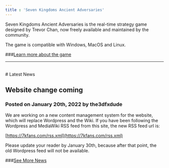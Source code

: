 ```yaml
---
title : 'Seven Kingdoms Ancient Adversaries'
---
```

Seven Kingdoms Ancient Adversaries is the real-time strategy game designed by Trevor Chan, now freely available and maintained by the community.

The game is compatible with Windows, MacOS and Linux.

###[Learn more about the game](about.html)
</br>

-------

</br>
# Latest News

## Website change coming

### Posted on January 20th, 2022 by the3dfxdude

We are working on a new content management system for the website, which will replace Wordpress and the Wiki. If you have been following the Wordpress and MediaWiki RSS feed from this site, the new RSS feed url is:

[https://7kfans.com/rss.xml](https://7kfans.com/rss.xml)

Please update your reader by January 30th, because after that point, the old Wordpress feed will not be available.

###[See More News](news)
